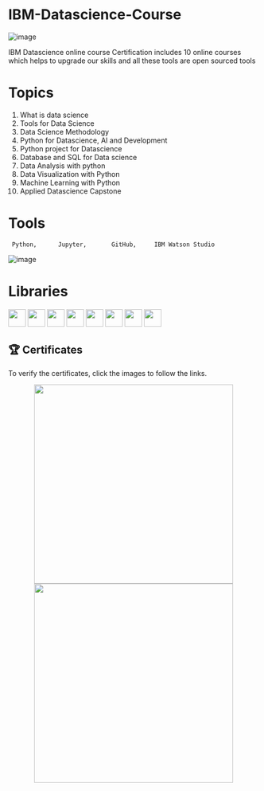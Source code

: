 # IBM-Datascience-Course
![image](https://github.com/Sridhar922/IBM-Datascience-Course/assets/122592164/c00b8ea5-55bb-4e97-b7ee-afe7335c3f34)

IBM Datascience  online course Certification includes 10 online courses which helps to upgrade our skills and all these tools are open sourced tools

# Topics
1. What is data science
2. Tools for Data Science
3. Data Science Methodology
4. Python for Datascience, AI and Development
5. Python project for  Datascience
6. Database and SQL for Data science
7. Data Analysis with python
8. Data Visualization with Python
9. Machine Learning with Python
10. Applied Datascience Capstone

# Tools
     Python,      Jupyter,       GitHub,     IBM Watson Studio
![image](https://github.com/Sridhar922/IBM-Datascience-Course/assets/122592164/263715e0-84a9-440c-8207-ddf989094f44)

# Libraries
<p align="left">
  <img  src="https://user-images.githubusercontent.com/84391594/152706127-ce41990f-2588-472a-b5df-6b403a5947e6.png" height="35">
  <img  src="https://user-images.githubusercontent.com/84391594/152706130-5577011e-ecb3-47aa-af73-f6bd1bda05bc.png" height="35">
  <img  src="https://user-images.githubusercontent.com/84391594/152706132-5939da7e-7d1e-43b8-9c46-2d3fe5198dda.png" height="35">
  <img  src="https://user-images.githubusercontent.com/84391594/152706135-85cdd35e-922a-414a-a198-c670fbf8fb25.svg" height="35">
  <img  src="https://user-images.githubusercontent.com/84391594/152706148-36f27f03-1967-45d1-82d8-f6c149c6f21c.svg" height="35">
  <img  src="https://user-images.githubusercontent.com/84391594/152706211-7966848a-a2e1-4c4a-bc08-594a4ca6ff07.png" height="35">
  <img  src="https://user-images.githubusercontent.com/84391594/152706214-d018bc5e-1477-4de2-94d7-5c0886e0477d.png" height="35">
  <img  src="https://user-images.githubusercontent.com/84391594/152706217-c0cfd9d8-22ad-4c3b-9ac7-70a6cf2799f7.png" height="35"> <br>
</p>

## 🏆 Certificates 
To verify the certificates, click the images to follow the links.

<p align="middle">
  <a href="https://coursera.org/verify/professional-cert/QAUQVSP3BJ52"><img src="https://www.credly.com/earner/earned/badge/a7e354ce-94de-4b99-bdcd-f56b6028d863" height="400"></a>
  <a href="https://www.credly.com/badges/84b5d883-02e1-41d4-ba10-643ba6747b1e/public_url"><img src="" height="400"></a>

